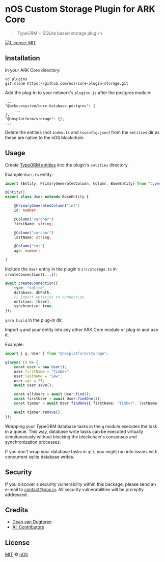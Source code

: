 # nOS Custom Storage Plugin for ARK Core

> TypeORM + SQLite based storage plug-in

<!-- [![Build Status](https://img.shields.io/travis/ArkEcosystem/core-plugin-skeleton/master.svg?style=flat-square)](https://travis-ci.org/nos/core-plugin-storage) -->
<!-- [![Latest Version](https://img.shields.io/github/release/ArkEcosystem/core-plugin-skeleton.svg?style=flat-square)](https://github.com/nos/core-plugin-storage/releases) -->
[![License: MIT](https://img.shields.io/badge/License-MIT-yellow.svg)](https://opensource.org/licenses/MIT)

## Installation

In your ARK Core directory:
```
cd plugins
git clone https://github.com/nos/core-plugin-storage.git
```

Add the plug-in to your network's `plugins.js` after the postgres module:
```
...
"@arkecosystem/core-database-postgres": {
    ...
},
"@nosplatform/storage": {},
...
```

Delete the entities (not `index.ts` and `tsconfig.json`) from the `entities` dir as these are native to the nOS blockchain.

## Usage

Create [TypeORM entities](https://typeorm.io/#/entities/column-types-for-sqlite--cordova--react-native--expo) into the plugin's `entities` directory.

Example `User.ts` entity:
```ts
import {Entity, PrimaryGeneratedColumn, Column, BaseEntity} from "typeorm";

@Entity()
export class User extends BaseEntity {

    @PrimaryGeneratedColumn("int")
    id: number;

    @Column("varchar")
    firstName: string;

    @Column("varchar")
    lastName: string;

    @Column("int")
    age: number;

}
```

Include the `User` entity in the plugin's `src/storage.ts` in `createConnection({...})`:
```ts
await createConnection({
    type: "sqlite",
    database: dbPath,
    // Import entities to connection
    entities: [User],
    synchronize: true,
});
```

`yarn build` in the plug-in dir.

Import `q` and your entity into any other ARK Core module or plug-in and use it.

Example:

```ts
import { q, User } from "@nosplatform/storage";

q(async () => {
    const user = new User();
    user.firstName = "Timber";
    user.lastName = "Saw";
    user.age = 25;
    await user.save();

    const allUsers = await User.find();
    const firstUser = await User.findOne(1);
    const timber = await User.findOne({ firstName: "Timber", lastName: "Saw" });

    await timber.remove();
});
```

 Wrapping your TypeORM database tasks in the `q` module executes the task in a queue. This way, database write tasks can be executed virtually simultaneously without blocking the blockchain's consensus and synchronization processes.

 If you don't wrap your database tasks in `q()`, you might run into issues with concurrent sqlite database writes.

## Security

If you discover a security vulnerability within this package, please send an e-mail to contact@nos.io. All security vulnerabilities will be promptly addressed.

## Credits

- [Dean van Dugteren](https://github.com/Deanpress)
- [All Contributors](../../../../contributors)

## License

[MIT](LICENSE) © [nOS](https://nos.io)
